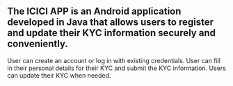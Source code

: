 ## The ICICI APP is an Android application developed in Java that allows users to register and update their KYC information securely and conveniently.
User can create an account or log in with existing credentials.
User can fill in their personal details for their KYC and submit the KYC information.
Users can update their KYC when needed.
